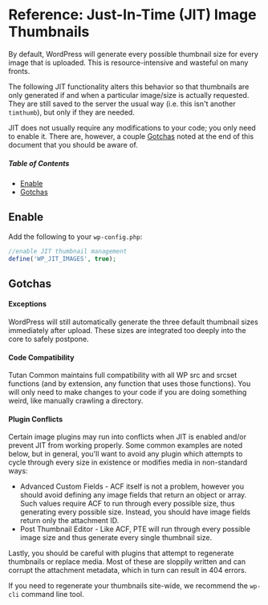 # Reference: Just-In-Time (JIT) Image Thumbnails

By default, WordPress will generate every possible thumbnail size for every image that is uploaded. This is resource-intensive and wasteful on many fronts.

The following JIT functionality alters this behavior so that thumbnails are only generated if and when a particular image/size is actually requested. They are still saved to the server the usual way (i.e. this isn't another `timthumb`), but only if they are needed.

JIT does not usually require any modifications to your code; you only need to enable it. There are, however, a couple [Gotchas](#gotchas) noted at the end of this document that you should be aware of.



##### Table of Contents

 * [Enable](#enable)
 * [Gotchas](#gotchas)



## Enable

Add the following to your `wp-config.php`:

```php
//enable JIT thumbnail management
define('WP_JIT_IMAGES', true);
```



## Gotchas

#### Exceptions

WordPress will still automatically generate the three default thumbnail sizes immediately after upload. These sizes are integrated too deeply into the core to safely postpone.

#### Code Compatibility

Tutan Common maintains full compatibility with all WP src and srcset functions (and by extension, any function that uses those functions). You will only need to make changes to your code if you are doing something weird, like manually crawling a directory.

#### Plugin Conflicts

Certain image plugins may run into conflicts when JIT is enabled and/or prevent JIT from working properly. Some common examples are noted below, but in general, you'll want to avoid any plugin which attempts to cycle through every size in existence or modifies media in non-standard ways:

 * Advanced Custom Fields - ACF itself is not a problem, however you should avoid defining any image fields that return an object or array. Such values require ACF to run through every possible size, thus generating every possible size. Instead, you should have image fields return only the attachment ID.
 * Post Thumbnail Editor - Like ACF, PTE will run through every possible image size and thus generate every single thumbnail size.

Lastly, you should be careful with plugins that attempt to regenerate thumbnails or replace media. Most of these are sloppily written and can corrupt the attachment metadata, which in turn can result in 404 errors.

If you need to regenerate your thumbnails site-wide, we recommend the `wp-cli` command line tool.